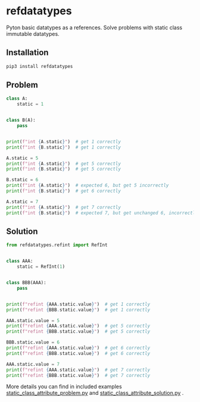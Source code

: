 # refdatatypes

Pyton basic datatypes as a references. Solve problems with static class immutable datatypes.

## Installation
```python
pip3 install refdatatypes
```

## Problem

```python
class A:
    static = 1


class B(A):
    pass


print(f"int {A.static}")  # get 1 correctly
print(f"int {B.static}")  # get 1 correctly

A.static = 5
print(f"int {A.static}")  # get 5 correctly
print(f"int {B.static}")  # get 5 correctly

B.static = 6
print(f"int {A.static}")  # expected 6, but get 5 incorrectly
print(f"int {B.static}")  # get 6 correctly

A.static = 7
print(f"int {A.static}")  # get 7 correctly
print(f"int {B.static}")  # expected 7, but get unchanged 6, incorrectly
```

## Solution
```python
from refdatatypes.refint import RefInt


class AAA:
    static = RefInt(1)


class BBB(AAA):
    pass


print(f"refint {AAA.static.value}")  # get 1 correctly
print(f"refint {BBB.static.value}")  # get 1 correctly

AAA.static.value = 5
print(f"refint {AAA.static.value}")  # get 5 correctly
print(f"refint {BBB.static.value}")  # get 5 correctly

BBB.static.value = 6
print(f"refint {AAA.static.value}")  # get 6 correctly
print(f"refint {BBB.static.value}")  # get 6 correctly

AAA.static.value = 7
print(f"refint {AAA.static.value}")  # get 7 correctly
print(f"refint {BBB.static.value}")  # get 7 correctly
```

More details you can find in included examples [static_class_attribute_problem.py](https://gitlab.com/alda78/refdatatypes/-/blob/main/examples/static_class_attribute_problem.py) 
and [static_class_attribute_solution.py](https://gitlab.com/alda78/refdatatypes/-/blob/main/examples/static_class_attribute_solution.py) .
